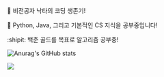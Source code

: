:dromedary_camel: 비전공자 낙타의 코딩 생존기!

:punch: Python, Java, 그리고 기본적인 CS 지식을 공부중입니다!

:shipit: 백준 골드를 목표로 알고리즘 공부중!


![Anurag's GitHub stats](https://github-readme-stats-sigma-five.vercel.app/api?username=jun9898&show_icons=true&theme=radical)


<a href=""> <img align="center" src="https://github-readme-stats-sigma-five.vercel.app/api/top-langs/?username=jun9898&theme=react&line_height=40&hide=css"/> </a>

<!--
**jun9898/jun9898** is a ✨ _special_ ✨ repository because its `README.md` (this file) appears on your GitHub profile.

Here are some ideas to get you started:

- 🔭 I’m currently working on ...
- 🌱 I’m currently learning ...
- 👯 I’m looking to collaborate on ...
- 🤔 I’m looking for help with ...
- 💬 Ask me about ...
- 📫 How to reach me: ...
- 😄 Pronouns: ...
- ⚡ Fun fact: ...
-->
